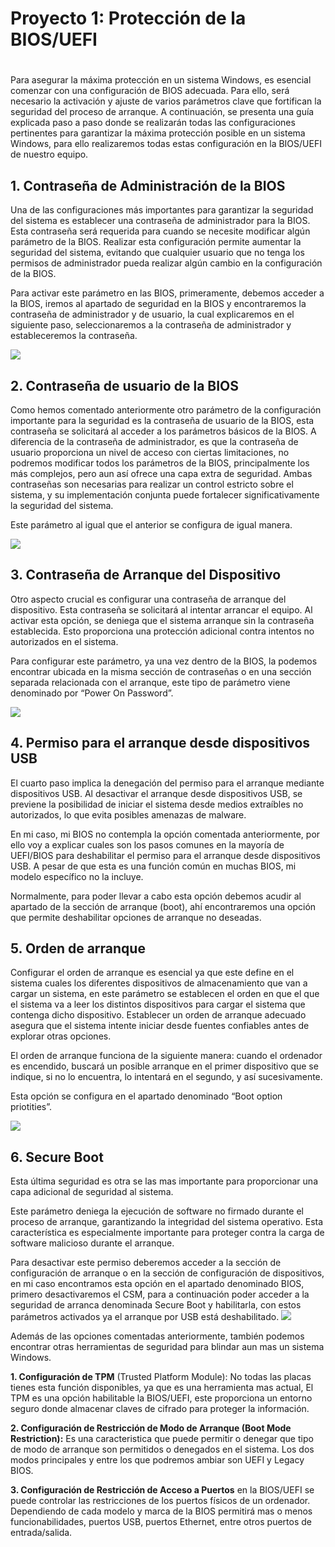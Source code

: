 # **Proyecto 1: Protección de la BIOS/UEFI**
#
Para asegurar la máxima protección en un sistema Windows, es esencial comenzar con una configuración de BIOS adecuada. Para ello, será necesario la activación y ajuste de varios parámetros clave que fortifican la seguridad del proceso de arranque. A continuación, se presenta una guía explicada paso a paso donde se realizarán todas las configuraciones pertinentes para garantizar la máxima protección posible en un sistema Windows, para ello realizaremos todas estas configuración en la BIOS/UEFI de nuestro equipo.


## **1. Contraseña de Administración de la BIOS**

Una de las configuraciones más importantes para garantizar la seguridad del sistema es establecer una contraseña de administrador para la BIOS. Esta contraseña será requerida para cuando se necesite modificar algún parámetro de la BIOS. Realizar esta configuración permite aumentar la seguridad del sistema, evitando que cualquier usuario que no tenga los permisos de administrador pueda realizar algún                                 cambio en la configuración de la BIOS.

Para activar este parámetro en las BIOS, primeramente, debemos acceder a la BIOS, iremos al apartado de seguridad en la BIOS y encontraremos la contraseña de administrador y de usuario, la cual explicaremos en el siguiente paso, seleccionaremos a la contraseña de administrador y estableceremos la contraseña.

![](Aspose.Words.9287f1a1-d33b-471b-85f2-79424c02de49.003.jpeg)



## **2. Contraseña de usuario de la BIOS**
Como hemos comentado anteriormente otro parámetro de la configuración importante para la seguridad es la contraseña de usuario de la BIOS, esta contraseña se solicitará al acceder a los parámetros básicos de la BIOS. A diferencia de la contraseña de administrador, es que la contraseña de usuario proporciona un nivel de acceso con ciertas limitaciones, no podremos modificar todos los parámetros de la BIOS, principalmente los más complejos, pero aun así ofrece una capa extra de seguridad. Ambas contraseñas son necesarias para realizar un control estricto sobre el sistema, y su implementación conjunta puede fortalecer significativamente la seguridad del sistema.

Este parámetro al igual que el anterior se configura de igual manera.

![](Aspose.Words.9287f1a1-d33b-471b-85f2-79424c02de49.004.jpeg)



## **3. Contraseña de Arranque del Dispositivo**
Otro aspecto crucial es configurar una contraseña de arranque del dispositivo. Esta contraseña se solicitará al intentar arrancar el equipo. Al activar esta opción, se deniega que el sistema arranque sin la contraseña establecida. Esto proporciona una protección adicional contra intentos no autorizados en el sistema.

Para configurar este parámetro, ya una vez dentro de la BIOS, la podemos encontrar ubicada en la misma sección de contraseñas o en una sección separada relacionada con el arranque, este tipo de parámetro viene denominado por “Power On Password”.

![](Aspose.Words.9287f1a1-d33b-471b-85f2-79424c02de49.005.jpeg)



## **4. Permiso para el arranque desde dispositivos USB**
El cuarto paso implica la denegación del permiso para el arranque mediante dispositivos USB. Al desactivar el arranque desde dispositivos USB, se previene la posibilidad de iniciar el sistema desde medios extraíbles no autorizados, lo que evita posibles amenazas de malware.

En mi caso, mi BIOS no contempla la opción comentada anteriormente, por ello voy a explicar cuales son los pasos comunes en la mayoría de UEFI/BIOS para deshabilitar el permiso para el arranque desde dispositivos USB. A pesar de que esta es una función común en muchas BIOS, mi modelo específico no la incluye.

Normalmente, para poder llevar a cabo esta opción debemos acudir al apartado de la sección de arranque (boot), ahí encontraremos una opción que permite deshabilitar opciones de arranque no deseadas.



## **5. Orden de arranque**

Configurar el orden de arranque es esencial ya que este define en el sistema cuales los diferentes dispositivos de almacenamiento que van a cargar un sistema, en este parámetro se establecen el orden en que el que el sistema va a leer los distintos dispositivos para cargar el sistema que contenga dicho dispositivo. Establecer un orden de arranque adecuado asegura que el sistema intente iniciar desde fuentes confiables antes de explorar otras opciones.

El orden de arranque funciona de la siguiente manera: cuando el ordenador es encendido, buscará un posible arranque en el primer dispositivo que se indique, si no lo encuentra, lo intentará en el segundo, y así sucesivamente.

Esta opción se configura en el apartado denominado “Boot option priotities”.

![](Aspose.Words.9287f1a1-d33b-471b-85f2-79424c02de49.006.jpeg)

## **6. Secure Boot**

Esta última seguridad es otra se las mas importante para proporcionar una capa adicional de seguridad al sistema.

Este parámetro deniega la ejecución de software no firmado durante el proceso de arranque, garantizando la integridad del sistema operativo. Esta característica es especialmente importante para proteger contra la carga de software malicioso durante el arranque.

Para desactivar este permiso deberemos acceder a la sección de configuración de arranque o en la sección de configuración de dispositivos, en mi caso encontramos esta opción en el apartado denominado BIOS, primero desactivaremos el CSM, para a continuación poder acceder a la seguridad de arranca denominada Secure Boot y habilitarla, con estos parámetros activados ya el arranque por USB está deshabilitado. ![](Aspose.Words.9287f1a1-d33b-471b-85f2-79424c02de49.007.jpeg)



Además de las opciones comentadas anteriormente, también podemos encontrar otras herramientas de seguridad para blindar aun mas un sistema Windows.

**1\. Configuración de TPM** (Trusted Platform Module): No todas las placas tienes esta función disponibles, ya que es una herramienta mas actual, El TPM es una opción habilitable la BIOS/UEFI, este  proporciona un entorno seguro donde almacenar claves de cifrado para proteger la información.

**2\. Configuración de Restricción de Modo de Arranque (Boot Mode Restriction):** Es una caracteristica que puede permitir o denegar que tipo de modo de arranque son permitidos o denegados en el sistema. Los dos modos principales y entre los que podremos ambiar son UEFI y Legacy BIOS.

**3\. Configuración de Restricción de Acceso a Puertos** en la BIOS/UEFI se puede controlar las restricciones de los puertos físicos de un ordenador. Dependiendo de cada modelo y marca de la BIOS permitirá mas o menos funcionabilidades, puertos USB, puertos Ethernet, entre otros puertos de entrada/salida.
